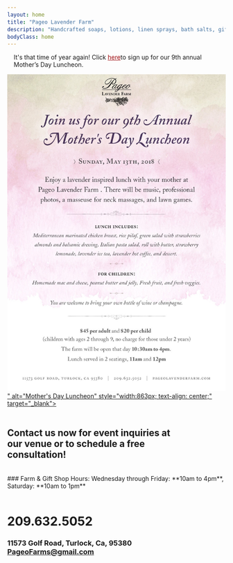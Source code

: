 ```yaml
---
layout: home
title: "Pageo Lavender Farm"
description: "Handcrafted soaps, lotions, linen sprays, bath salts, gift boxes, baskets and other unique items."
bodyClass: home
---
```

<div class="inner">
<p style="padding-left: 15px; padding-right: 15px;">
It's that time of year again! Click <a href="https://pageo.typeform.com/to/KLHNgK" style="color: #9e0b0f;" target="_blank">here</a>to sign up for our 9th annual Mother’s Day Luncheon. 
</p>
  <a href="https://pageo.typeform.com/to/KLHNgK" style="text-align: center;" target="_blank">
<img src="assets/img/mday_001.jpg">" alt="Mother's Day Luncheon" style="width:863px; text-align: center;" target="_blank">
  </a>
</div>

<br>
 
## Contact us now for event inquiries at<br>our venue or to schedule a free<br>consultation!

<br>
### Farm & Gift Shop Hours:
Wednesday through Friday: **10am to 4pm**, Saturday: **10am to 1pm**
<br><br>

# 209.632.5052
 
### 11573 Golf Road, Turlock, Ca, 95380<br>PageoFarms@gmail.com

## <br>

